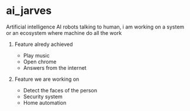 # ai_jarves
Artificial intelligence AI robots talking to human, i am working on a system or an ecosystem where machine do all the work

1. Feature alredy achieved
	  - Play music
	  - Open chrome
	  - Answers from the internet

2. Feature we are working on
    - Detect the faces of the person
    - Security system
    - Home automation

